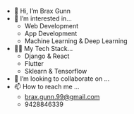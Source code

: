 - 👋 Hi, I’m Brax Gunn
- 👀 I’m interested in...
     - Web Development
     - App Development
     - Machine Learning & Deep Learning 
- 👨‍💻 My Tech Stack...
     - Django & React
     - Flutter 
     - Sklearn & Tensorflow
- 💞️ I’m looking to collaborate on ...
- 📫 How to reach me ...
     - brax.gunn.99@gmail.com
     - 9428846339

<!---
brax-gunn/brax-gunn is a ✨ special ✨ repository because its `README.md` (this file) appears on your GitHub profile.
You can click the Preview link to take a look at your changes.
--->
